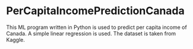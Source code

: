 # PerCapitaIncomePredictionCanada
This ML program written in Python is used to predict per capita income of Canada. A simple linear regression is used. The dataset is taken from Kaggle.
